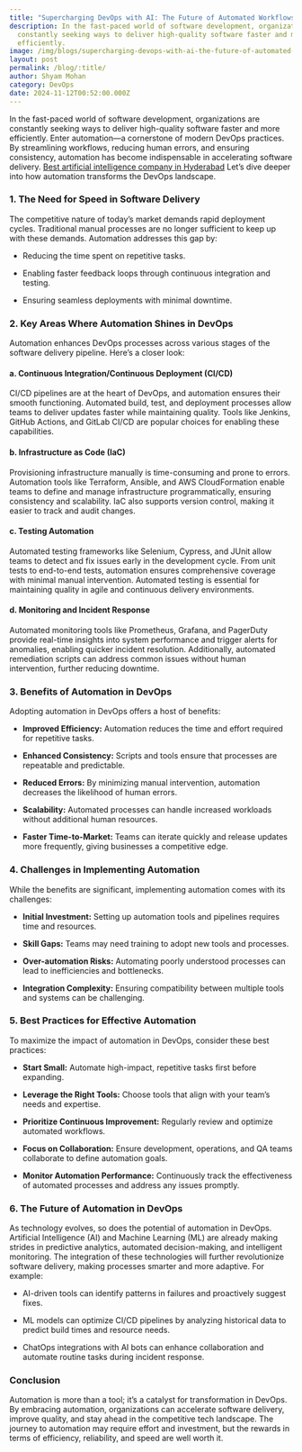 ```yaml
---
title: "Supercharging DevOps with AI: The Future of Automated Workflows"
description: In the fast-paced world of software development, organizations are
  constantly seeking ways to deliver high-quality software faster and more
  efficiently.
image: /img/blogs/supercharging-devops-with-ai-the-future-of-automated-workflows.webp
layout: post
permalink: /blog/:title/
author: Shyam Mohan
category: DevOps
date: 2024-11-12T00:52:00.000Z
---
```

In the fast-paced world of software development, organizations are constantly seeking ways to deliver high-quality software faster and more efficiently. Enter automation—a cornerstone of modern DevOps practices. By streamlining workflows, reducing human errors, and ensuring consistency, automation has become indispensable in accelerating software delivery. [Best artificial intelligence company in Hyderabad](https://codecrux.com/) Let’s dive deeper into how automation transforms the DevOps landscape.

### 1. **The Need for Speed in Software Delivery**

The competitive nature of today’s market demands rapid deployment cycles. Traditional manual processes are no longer sufficient to keep up with these demands. Automation addresses this gap by:

-   Reducing the time spent on repetitive tasks.
    
-   Enabling faster feedback loops through continuous integration and testing.
    
-   Ensuring seamless deployments with minimal downtime.
    

### 2. **Key Areas Where Automation Shines in DevOps**

Automation enhances DevOps processes across various stages of the software delivery pipeline. Here’s a closer look:

#### a. **Continuous Integration/Continuous Deployment (CI/CD)**

CI/CD pipelines are at the heart of DevOps, and automation ensures their smooth functioning. Automated build, test, and deployment processes allow teams to deliver updates faster while maintaining quality. Tools like Jenkins, GitHub Actions, and GitLab CI/CD are popular choices for enabling these capabilities.

#### b. **Infrastructure as Code (IaC)**

Provisioning infrastructure manually is time-consuming and prone to errors. Automation tools like Terraform, Ansible, and AWS CloudFormation enable teams to define and manage infrastructure programmatically, ensuring consistency and scalability. IaC also supports version control, making it easier to track and audit changes.

#### c. **Testing Automation**

Automated testing frameworks like Selenium, Cypress, and JUnit allow teams to detect and fix issues early in the development cycle. From unit tests to end-to-end tests, automation ensures comprehensive coverage with minimal manual intervention. Automated testing is essential for maintaining quality in agile and continuous delivery environments.

#### d. **Monitoring and Incident Response**

Automated monitoring tools like Prometheus, Grafana, and PagerDuty provide real-time insights into system performance and trigger alerts for anomalies, enabling quicker incident resolution. Additionally, automated remediation scripts can address common issues without human intervention, further reducing downtime.

### 3. **Benefits of Automation in DevOps**

Adopting automation in DevOps offers a host of benefits:

-   **Improved Efficiency:** Automation reduces the time and effort required for repetitive tasks.
    
-   **Enhanced Consistency:** Scripts and tools ensure that processes are repeatable and predictable.
    
-   **Reduced Errors:** By minimizing manual intervention, automation decreases the likelihood of human errors.
    
-   **Scalability:** Automated processes can handle increased workloads without additional human resources.
    
-   **Faster Time-to-Market:** Teams can iterate quickly and release updates more frequently, giving businesses a competitive edge.
    

### 4. **Challenges in Implementing Automation**

While the benefits are significant, implementing automation comes with its challenges:

-   **Initial Investment:** Setting up automation tools and pipelines requires time and resources.
    
-   **Skill Gaps:** Teams may need training to adopt new tools and processes.
    
-   **Over-automation Risks:** Automating poorly understood processes can lead to inefficiencies and bottlenecks.
    
-   **Integration Complexity:** Ensuring compatibility between multiple tools and systems can be challenging.
    

### 5. **Best Practices for Effective Automation**

To maximize the impact of automation in DevOps, consider these best practices:

-   **Start Small:** Automate high-impact, repetitive tasks first before expanding.
    
-   **Leverage the Right Tools:** Choose tools that align with your team’s needs and expertise.
    
-   **Prioritize Continuous Improvement:** Regularly review and optimize automated workflows.
    
-   **Focus on Collaboration:** Ensure development, operations, and QA teams collaborate to define automation goals.
    
-   **Monitor Automation Performance:** Continuously track the effectiveness of automated processes and address any issues promptly.
    

### 6. **The Future of Automation in DevOps**

As technology evolves, so does the potential of automation in DevOps. Artificial Intelligence (AI) and Machine Learning (ML) are already making strides in predictive analytics, automated decision-making, and intelligent monitoring. The integration of these technologies will further revolutionize software delivery, making processes smarter and more adaptive. For example:

-   AI-driven tools can identify patterns in failures and proactively suggest fixes.
    
-   ML models can optimize CI/CD pipelines by analyzing historical data to predict build times and resource needs.
    
-   ChatOps integrations with AI bots can enhance collaboration and automate routine tasks during incident response.
    

### Conclusion

Automation is more than a tool; it’s a catalyst for transformation in DevOps. By embracing automation, organizations can accelerate software delivery, improve quality, and stay ahead in the competitive tech landscape. The journey to automation may require effort and investment, but the rewards in terms of efficiency, reliability, and speed are well worth it.
